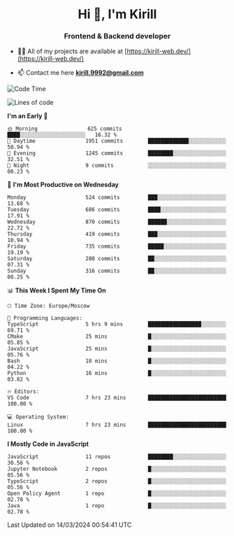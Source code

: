 <h1 align="center">Hi 👋, I'm Kirill</h1>
<h3 align="center">Frontend & Backend developer</h3>

- 👨‍💻 All of my projects are available at [https://kirill-web.dev/](https://kirill-web.dev/)

- 📫 Contact me here **kirill.9992@gmail.com**











<!--START_SECTION:waka-->
![Code Time](http://img.shields.io/badge/Code%20Time-1%2C698%20hrs-blue)

![Lines of code](https://img.shields.io/badge/From%20Hello%20World%20I%27ve%20Written-4.3%20million%20lines%20of%20code-blue)

**I'm an Early 🐤** 

```text
🌞 Morning                625 commits         ████░░░░░░░░░░░░░░░░░░░░░   16.32 % 
🌆 Daytime                1951 commits        █████████████░░░░░░░░░░░░   50.94 % 
🌃 Evening                1245 commits        ████████░░░░░░░░░░░░░░░░░   32.51 % 
🌙 Night                  9 commits           ░░░░░░░░░░░░░░░░░░░░░░░░░   00.23 % 
```
📅 **I'm Most Productive on Wednesday** 

```text
Monday                   524 commits         ███░░░░░░░░░░░░░░░░░░░░░░   13.68 % 
Tuesday                  686 commits         ████░░░░░░░░░░░░░░░░░░░░░   17.91 % 
Wednesday                870 commits         ██████░░░░░░░░░░░░░░░░░░░   22.72 % 
Thursday                 419 commits         ███░░░░░░░░░░░░░░░░░░░░░░   10.94 % 
Friday                   735 commits         █████░░░░░░░░░░░░░░░░░░░░   19.19 % 
Saturday                 280 commits         ██░░░░░░░░░░░░░░░░░░░░░░░   07.31 % 
Sunday                   316 commits         ██░░░░░░░░░░░░░░░░░░░░░░░   08.25 % 
```


📊 **This Week I Spent My Time On** 

```text
🕑︎ Time Zone: Europe/Moscow

💬 Programming Languages: 
TypeScript               5 hrs 9 mins        █████████████████░░░░░░░░   69.71 % 
CMake                    25 mins             █░░░░░░░░░░░░░░░░░░░░░░░░   05.85 % 
JavaScript               25 mins             █░░░░░░░░░░░░░░░░░░░░░░░░   05.76 % 
Bash                     18 mins             █░░░░░░░░░░░░░░░░░░░░░░░░   04.22 % 
Python                   16 mins             █░░░░░░░░░░░░░░░░░░░░░░░░   03.82 % 

🔥 Editors: 
VS Code                  7 hrs 23 mins       █████████████████████████   100.00 % 

💻 Operating System: 
Linux                    7 hrs 23 mins       █████████████████████████   100.00 % 
```

**I Mostly Code in JavaScript** 

```text
JavaScript               11 repos            ████████░░░░░░░░░░░░░░░░░   30.56 % 
Jupyter Notebook         2 repos             █░░░░░░░░░░░░░░░░░░░░░░░░   05.56 % 
TypeScript               2 repos             █░░░░░░░░░░░░░░░░░░░░░░░░   05.56 % 
Open Policy Agent        1 repo              █░░░░░░░░░░░░░░░░░░░░░░░░   02.78 % 
Java                     1 repo              █░░░░░░░░░░░░░░░░░░░░░░░░   02.78 % 
```




 Last Updated on 14/03/2024 00:54:41 UTC
<!--END_SECTION:waka-->
